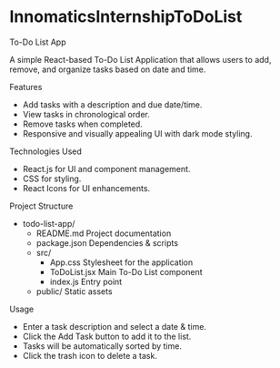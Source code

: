 # InnomaticsInternshipToDoList

To-Do List App

A simple React-based To-Do List Application that allows users to add, remove, and organize tasks based on date and time.

Features
- Add tasks with a description and due date/time.
- View tasks in chronological order.
- Remove tasks when completed.
- Responsive and visually appealing UI with dark mode styling.

Technologies Used
- React.js for UI and component management.
- CSS for styling.
- React Icons for UI enhancements.

Project Structure

- todo-list-app/
  - README.md        Project documentation
  - package.json     Dependencies & scripts
  - src/
    - App.css      Stylesheet for the application
    - ToDoList.jsx Main To-Do List component
    - index.js     Entry point
  - public/        Static assets


Usage
- Enter a task description and select a date & time.
- Click the Add Task button to add it to the list.
- Tasks will be automatically sorted by time.
- Click the trash icon to delete a task.
